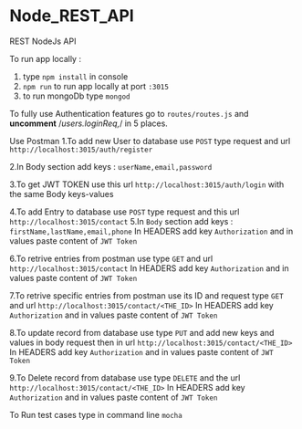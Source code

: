 # Node_REST_API

REST NodeJs API

To run app locally : 
1. type ```npm install``` in console
2. ```npm run``` to run app locally at port ```:3015```
3. to run mongoDb type ```mongod```

To fully use Authentication features go to ```routes/routes.js``` and <b>uncomment</b>  /*users.loginReq,*/ in 5 places.

Use Postman
1.To add new User to database use ```POST``` type request and url ```http://localhost:3015/auth/register```

2.In Body section add keys : 
```userName,email,password```

3.To get JWT TOKEN use this url ```http://localhost:3015/auth/login``` with the same
Body keys-values

4.To add Entry to database use ```POST``` type request and this url ```http://localhost:3015/contact```
5.In ```Body``` section add keys : 
```firstName,lastName,email,phone```
In HEADERS add key ```Authorization``` and in values paste content of ```JWT Token```

6.To retrive entries from postman use type ```GET``` and url ```http://localhost:3015/contact```
In HEADERS add key ```Authorization``` and in values paste content of ```JWT Token```

7.To retrive specific entries from postman use its ID and request type ```GET``` and url ```http://localhost:3015/contact/<THE_ID>```
In HEADERS add key ```Authorization``` and in values paste content of ```JWT Token```

8.To update record from database use type ```PUT``` and add new keys and values in body request
then in url ```http://localhost:3015/contact/<THE_ID>```
In HEADERS add key ```Authorization``` and in values paste content of ```JWT Token```

9.To Delete record from database use type ```DELETE``` and the url  ```http://localhost:3015/contact/<THE_ID>```
In HEADERS add key ```Authorization``` and in values paste content of ```JWT Token```


To Run test cases type in command line ```mocha```